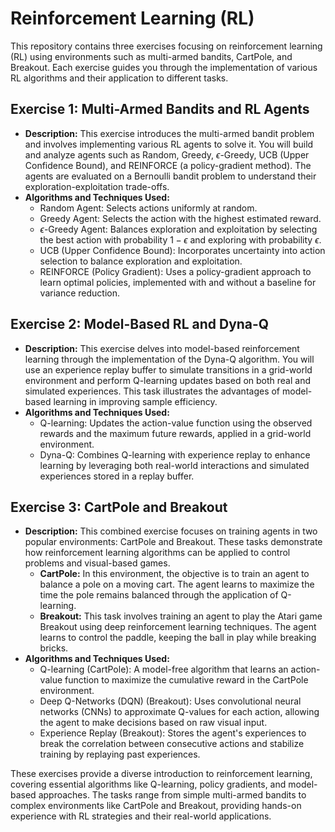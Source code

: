 # Reinforcement Learning (RL) 

This repository contains three exercises focusing on reinforcement learning (RL) using environments such as multi-armed bandits, CartPole, and Breakout. Each exercise guides you through the implementation of various RL algorithms and their application to different tasks.

## Exercise 1: Multi-Armed Bandits and RL Agents
- **Description:** This exercise introduces the multi-armed bandit problem and involves implementing various RL agents to solve it. You will build and analyze agents such as Random, Greedy, $\epsilon$-Greedy, UCB (Upper Confidence Bound), and REINFORCE (a policy-gradient method). The agents are evaluated on a Bernoulli bandit problem to understand their exploration-exploitation trade-offs.
- **Algorithms and Techniques Used:**
  - Random Agent: Selects actions uniformly at random.
  - Greedy Agent: Selects the action with the highest estimated reward.
  - $\epsilon$-Greedy Agent: Balances exploration and exploitation by selecting the best action with probability $1 - \epsilon$ and exploring with probability $\epsilon$.
  - UCB (Upper Confidence Bound): Incorporates uncertainty into action selection to balance exploration and exploitation.
  - REINFORCE (Policy Gradient): Uses a policy-gradient approach to learn optimal policies, implemented with and without a baseline for variance reduction.

## Exercise 2: Model-Based RL and Dyna-Q
- **Description:** This exercise delves into model-based reinforcement learning through the implementation of the Dyna-Q algorithm. You will use an experience replay buffer to simulate transitions in a grid-world environment and perform Q-learning updates based on both real and simulated experiences. This task illustrates the advantages of model-based learning in improving sample efficiency.
- **Algorithms and Techniques Used:**
  - Q-learning: Updates the action-value function using the observed rewards and the maximum future rewards, applied in a grid-world environment.
  - Dyna-Q: Combines Q-learning with experience replay to enhance learning by leveraging both real-world interactions and simulated experiences stored in a replay buffer.

## Exercise 3: CartPole and Breakout
- **Description:** This combined exercise focuses on training agents in two popular environments: CartPole and Breakout. These tasks demonstrate how reinforcement learning algorithms can be applied to control problems and visual-based games.
  - **CartPole:** In this environment, the objective is to train an agent to balance a pole on a moving cart. The agent learns to maximize the time the pole remains balanced through the application of Q-learning.
  - **Breakout:** This task involves training an agent to play the Atari game Breakout using deep reinforcement learning techniques. The agent learns to control the paddle, keeping the ball in play while breaking bricks.
- **Algorithms and Techniques Used:**
  - Q-learning (CartPole): A model-free algorithm that learns an action-value function to maximize the cumulative reward in the CartPole environment.
  - Deep Q-Networks (DQN) (Breakout): Uses convolutional neural networks (CNNs) to approximate Q-values for each action, allowing the agent to make decisions based on raw visual input.
  - Experience Replay (Breakout): Stores the agent's experiences to break the correlation between consecutive actions and stabilize training by replaying past experiences.

These exercises provide a diverse introduction to reinforcement learning, covering essential algorithms like Q-learning, policy gradients, and model-based approaches. The tasks range from simple multi-armed bandits to complex environments like CartPole and Breakout, providing hands-on experience with RL strategies and their real-world applications.
